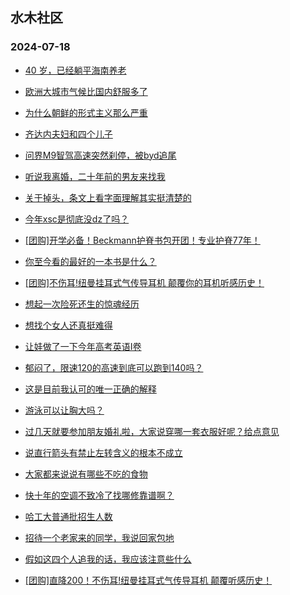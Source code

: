 ## 水木社区 
### 2024-07-18

+ [40 岁，已经躺平海南养老](https://www.newsmth.net/nForum/article/OurEstate/3036962)

+ [欧洲大城市气候比国内舒服多了](https://www.newsmth.net/nForum/article/Geography/589270)

+ [为什么朝鲜的形式主义那么严重](https://www.newsmth.net/nForum/article/WorkingLife/107201)

+ [齐达内夫妇和四个儿子](https://www.newsmth.net/nForum/article/FamilyLife/1766783938)

+ [问界M9智驾高速突然刹停，被byd追尾](https://www.newsmth.net/nForum/article/GreenAuto/1629393)

+ [听说我离婚，二十年前的男友来找我](https://www.newsmth.net/nForum/article/Divorce/2084787)

+ [关于掉头，条文上看字面理解其实挺清楚的](https://www.newsmth.net/nForum/article/AutoWorld/1944874576)

+ [今年xsc是彻底没dz了吗？](https://www.newsmth.net/nForum/article/ChildEducation/2424486)

+ [[团购]开学必备！Beckmann护脊书包开团！专业护脊77年！](https://www.newsmth.net/nForum/article/ADAgent_TG/1323459)

+ [你至今看的最好的一本书是什么？](https://www.newsmth.net/nForum/article/Book/78887)

+ [[团购]不伤耳!纽曼挂耳式气传导耳机 颠覆你的耳机听感历史！](https://www.newsmth.net/nForum/article/ADAgent_TG/1323509)

+ [想起一次险死还生的惊魂经历](https://www.newsmth.net/nForum/article/FamilyLife/1766784707)

+ [想找个女人还真挺难得](https://www.newsmth.net/nForum/article/Divorce/2085260)

+ [让娃做了一下今年高考英语I卷](https://www.newsmth.net/nForum/article/ChildEducation/2424846)

+ [郁闷了，限速120的高速到底可以跑到140吗？](https://www.newsmth.net/nForum/article/AutoWorld/1944875921)

+ [这是目前我认可的唯一正确的解释](https://www.newsmth.net/nForum/article/OurEstate/3037944)

+ [游泳可以让胸大吗？](https://www.newsmth.net/nForum/article/Swimming/943927)

+ [过几天就要参加朋友婚礼啦，大家说穿哪一套衣服好呢？给点意见](https://www.newsmth.net/nForum/article/FashionShow/510080)

+ [说直行箭头有禁止左转含义的根本不成立](https://www.newsmth.net/nForum/article/AutoWorld/1944875341)

+ [大家都来说说有哪些不吃的食物](https://www.newsmth.net/nForum/article/Food/1716054)

+ [快十年的空调不致冷了找哪修靠谱啊？](https://www.newsmth.net/nForum/article/CouponsLife/4495303)

+ [哈工大普通批招生人数](https://www.newsmth.net/nForum/article/GaoKao/572563)

+ [招待一个老家来的同学，我说回家包地](https://www.newsmth.net/nForum/article/WorkingLife/108071)

+ [假如这四个人追我的话，我应该注意些什么](https://www.newsmth.net/nForum/article/Love/6302900)

+ [[团购]直降200！不伤耳!纽曼挂耳式气传导耳机 颠覆听感历史！](https://www.newsmth.net/nForum/article/ADAgent_TG/1323509)

